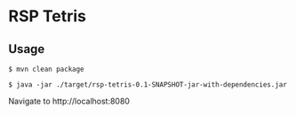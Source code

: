 # RSP Tetris

## Usage

```shell script
$ mvn clean package

$ java -jar ./target/rsp-tetris-0.1-SNAPSHOT-jar-with-dependencies.jar
```

Navigate to http://localhost:8080